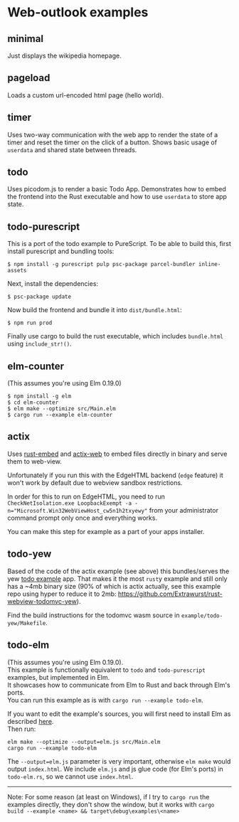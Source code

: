 # Web-outlook examples

## minimal
Just displays the wikipedia homepage.

## pageload
Loads a custom url-encoded html page (hello world).

## timer
Uses two-way communication with the web app to render the state of a timer and reset the timer on the click of a button. Shows basic usage of `userdata` and shared state between threads.

## todo
Uses picodom.js to render a basic Todo App. Demonstrates how to embed the frontend into the Rust executable and how to use `userdata` to store app state.

## todo-purescript
This is a port of the todo example to PureScript.
To be able to build this, first install purescript and bundling tools:
```
$ npm install -g purescript pulp psc-package parcel-bundler inline-assets
```
Next, install the dependencies:
```
$ psc-package update
```
Now build the frontend and bundle it into `dist/bundle.html`:
```
$ npm run prod
```
Finally use cargo to build the rust executable, which includes `bundle.html` using `include_str!()`.

## elm-counter

(This assumes you're using Elm 0.19.0)

```
$ npm install -g elm
$ cd elm-counter
$ elm make --optimize src/Main.elm
$ cargo run --example elm-counter
```

## actix

Uses [rust-embed](https://github.com/pyros2097/rust-embed) and [actix-web](https://github.com/actix/actix-web) to embed files directly in binary and serve them to web-view.

Unfortunately if you run this with the EdgeHTML backend (`edge` feature) it won't work by default due to webview sandbox restrictions.

In order for this to run on EdgeHTML, you need to run `CheckNetIsolation.exe LoopbackExempt -a -n="Microsoft.Win32WebViewHost_cw5n1h2txyewy"` from your administrator command prompt only once and everything works.

You can make this step for example as a part of your apps installer.

## todo-yew

Based of the code of the actix example (see above) this bundles/serves the yew [todo example](https://github.com/yewstack/yew/tree/master/examples/todomvc) app. That makes it the most `rust`y example and still only has a ~4mb binary size (90% of which is actix actually, see this example repo using hyper to reduce it to 2mb: https://github.com/Extrawurst/rust-webview-todomvc-yew).

Find the build instructions for the todomvc wasm source in `example/todo-yew/Makefile`.

## todo-elm

(This assumes you're using Elm 0.19.0).  
This example is functionally equivalent to `todo` and `todo-purescript` examples, but implemented in Elm.  
It showcases how to communicate from Elm to Rust and back through Elm's ports.  
You can run this example as is with `cargo run --example todo-elm`.  

If you want to edit the example's sources, you will first need to install Elm as described [here](https://guide.elm-lang.org/install/elm.html).  
Then run:  
```
elm make --optimize --output=elm.js src/Main.elm
cargo run --example todo-elm
```
The `--output=elm.js` parameter is very important, otherwise `elm make` would output `index.html`.
We include `elm.js` and js glue code (for Elm's ports) in `todo-elm.rs`, so we cannot use `index.html`.

---

Note: For some reason (at least on Windows), if I try to `cargo run` the examples directly, they don't show the window, but it works with `cargo build --example <name> && target\debug\examples\<name>`
